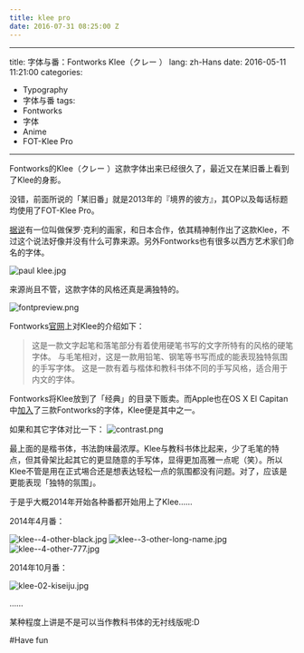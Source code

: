 ```yaml
---
title: klee pro
date: 2016-07-31 08:25:00 Z
---
```


---
title: 字体与番：Fontworks Klee（クレー ）
lang: zh-Hans
date: 2016-05-11 11:21:00
categories:
- Typography
- 字体与番
tags:
- Fontworks
- 字体
- Anime
- FOT-Klee Pro
---
Fontworks的Klee（クレー ）这款字体出来已经很久了，最近又在某旧番上看到了Klee的身影。



没错，前面所说的「某旧番」就是2013年的『境界的彼方』，其OP以及每话标题均使用了FOT-Klee Pro。

[据说][1]有一位叫做保罗·克利的画家，和日本合作，依其精神制作出了这款Klee，不过这个说法好像并没有什么可靠来源。另外Fontworks也有很多以西方艺术家们命名的字体。

![paul klee.jpg](https://ooo.0o0.ooo/2016/05/10/5732a9ea72322.jpg)

来源尚且不管，这款字体的风格还真是满独特的。

![fontpreview.png](https://ooo.0o0.ooo/2016/05/10/5731f8b32a78d.png)

Fontworks[官网][2]上对Klee的介绍如下：

>这是一款文字起笔和落笔部分有着使用硬笔书写的文字所特有的风格的硬笔字体。
与毛笔相对，这是一款用铅笔、钢笔等书写而成的能表现独特氛围的手写字体。
这是一款有着与楷体和教科书体不同的手写风格，适合用于内文的字体。

Fontworks将Klee放到了「经典」的目录下贩卖。而Apple也在OS X El Capitan中[加入][3]了三款Fontworks的字体，Klee便是其中之一。

如果和其它字体对比一下：
![contrast.png](https://ooo.0o0.ooo/2016/05/10/5731f87980ae5.png)

最上面的是楷书体，书法韵味最浓厚。Klee与教科书体比起来，少了毛笔的特点，但其骨架比起其它的更显随意的手写体，显得更加高雅一点呢（笑）。所以Klee不管是用在正式埸合还是想表达轻松一点的氛围都没有问题。对了，应该是更能表现「独特的氛围」。

于是乎大概2014年开始各种番都开始用上了Klee……

2014年4月番：

![klee--4-other-black.jpg](https://ooo.0o0.ooo/2016/05/10/5731f83073a89.jpg)
![klee--3-other-long-name.jpg](https://ooo.0o0.ooo/2016/05/10/5731f8311ffeb.jpg)
![klee--4-other-777.jpg](https://ooo.0o0.ooo/2016/05/10/5731f835d318d.jpg)

2014年10月番：

![klee-02-kiseiju.jpg](https://ooo.0o0.ooo/2016/05/10/5731f833cfdb2.jpg)

……

某种程度上讲是不是可以当作教科书体的无衬线版呢:D

#Have fun

[1]: http://bbs.themex.net/showthread.php?t=16900444 "极限社区上关于Klee的讨论"
[2]: http://fontworks.co.jp/font/classic/klee/M.html "クレー M | クラシック | 書体を選ぶ | FONTWORKS"
[3]: http://www.macotakara.jp/blog/mac_os_x/entry-27164.html "OS X El Capitan採用フォント「筑紫A丸ゴシック、筑紫B丸ゴシック、クレー、ヒラギノ角ゴシック」について"
